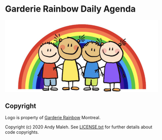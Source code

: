 # Garderie Rainbow Daily Agenda

![Garderie Rainbow Logo](images/garderie_rainbow_daily_agenda_logo.png)

## Copyright

Logo is property of [Garderie Rainbow](https://www.garderierainbow.com/) Montreal.

Copyright (c) 2020 Andy Maleh. See [LICENSE.txt](LICENSE.txt) for further details about code copyrights.


